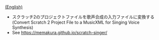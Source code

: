 [(English)](#English)

- スクラッチ2のプロジェクトファイルを歌声合成の入力ファイルに変換する (Convert Scratch 2 Project File to a MusicXML for Singing Voice Synthesis)
- See https://memakura.github.io/scratch-singer/
